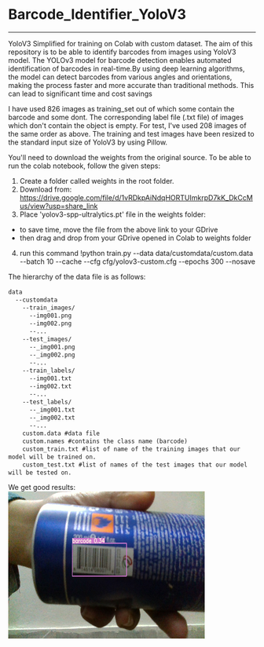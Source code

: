 # Barcode_Identifier_YoloV3

_______
YoloV3 Simplified for training on Colab with custom dataset. 
The aim of this repository is to be able to identify barcodes from images using YoloV3 model.
The YOLOv3 model for barcode detection  enables automated identification of barcodes in real-time.By using deep learning algorithms, the model can detect barcodes from various angles and orientations, making the process faster and more accurate than traditional methods. This can lead to significant time and cost savings

I have used 826 images as training_set out of which some contain the barcode and some dont. 
The corresponding label file (.txt file) of images which don't contain the object is empty. 
For test, I've used 208 images of the same order as above. 
The training and test images have been resized to the standard input size of YoloV3 by using Pillow. 


You'll need to download the weights from the original source. 
To be able to run the colab notebook, follow the given steps:
1. Create a folder called weights in the root folder.
2. Download from: https://drive.google.com/file/d/1vRDkpAiNdqHORTUImkrpD7kK_DkCcMus/view?usp=share_link
3. Place 'yolov3-spp-ultralytics.pt' file in the weights folder:
  * to save time, move the file from the above link to your GDrive
  * then drag and drop from your GDrive opened in Colab to weights folder
4. run this command
!python train.py --data data/customdata/custom.data --batch 10 --cache --cfg cfg/yolov3-custom.cfg --epochs 300 --nosave

The hierarchy of the data file is as follows:
```
data
  --customdata
    --train_images/
      --img001.png
      --img002.png
      --...
    --test_images/
      --_img001.png
      --_img002.png
      --...
    --train_labels/
      --img001.txt
      --img002.txt
      --...
    --test_labels/
      --_img001.txt 
      --_img002.txt
      --...
    custom.data #data file
    custom.names #contains the class name (barcode)
    custom_train.txt #list of name of the training images that our model will be trained on. 
    custom_test.txt #list of names of the test images that our model will be tested on.
```

We get good results: 
<img src="https://github.com/shilpiprd/Barcode_Identifier_YoloV3/blob/master/output/img1_recognized_3597.png" alt="Image" width="400" height="300">




